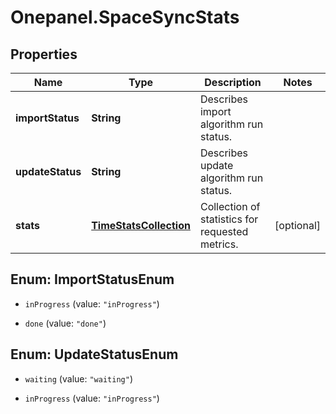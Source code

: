 # Onepanel.SpaceSyncStats

## Properties
Name | Type | Description | Notes
------------ | ------------- | ------------- | -------------
**importStatus** | **String** | Describes import algorithm run status. | 
**updateStatus** | **String** | Describes update algorithm run status. | 
**stats** | [**TimeStatsCollection**](TimeStatsCollection.md) | Collection of statistics for requested metrics. | [optional] 


<a name="ImportStatusEnum"></a>
## Enum: ImportStatusEnum


* `inProgress` (value: `"inProgress"`)

* `done` (value: `"done"`)




<a name="UpdateStatusEnum"></a>
## Enum: UpdateStatusEnum


* `waiting` (value: `"waiting"`)

* `inProgress` (value: `"inProgress"`)





